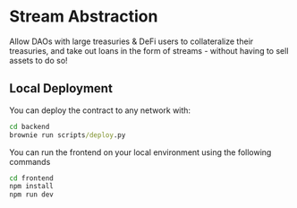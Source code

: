 # Stream Abstraction

Allow DAOs with large treasuries & DeFi users to collateralize their treasuries, and take out loans in the form of streams - without having to sell assets to do so!

## Local Deployment
You can deploy the contract to any network with:

```cmd
cd backend
brownie run scripts/deploy.py
```

You can run the frontend on your local environment using the following commands
```cmd
cd frontend
npm install
npm run dev
```
